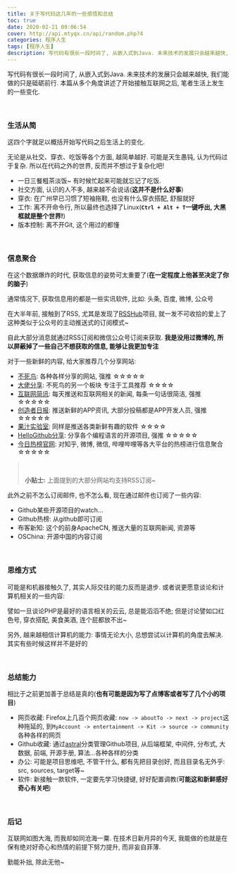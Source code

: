 ```yaml
---
title: 关于写代码这几年的一些感悟和总结
toc: true
date: 2020-02-21 09:06:54
cover: http://api.mtyqx.cn/api/random.php?4
categories: 程序人生
tags: [程序人生]
description: 写代码有很长一段时间了, 从嵌入式到Java. 未来技术的发展只会越来越快, 我们能做的只是砥砺前行. 本篇从多个角度讲述了开始接触互联网之后, 笔者生活上发生的一些变化. 
---
```


写代码有很长一段时间了, 从嵌入式到Java. 未来技术的发展只会越来越快, 我们能做的只是砥砺前行. 本篇从多个角度讲述了开始接触互联网之后, 笔者生活上发生的一些变化. 

<br/>

<!--more-->

### **生活从简**

这四个字就足以概括开始写代码之后生活上的变化.

无论是从社交、穿衣、吃饭等各个方面, 越简单越好. 可能是天生愚钝, 认为代码过于复杂. 所以在代码之外的世界, 反而并不想过于复杂化吧!

-   一日三餐粗茶淡饭~ 有时候忙起来可能就忘记了吃饭.
-   社交方面, 认识的人不多, 越来越不会说话(**这并不是什么好事**)
-   穿衣: 在广州早已习惯了短袖拖鞋, 也没有什么穿衣搭配, 舒服就好
-   工作: 离不开命令行, 所以最终也选择了Linux(**`Ctrl + Alt + T`一键呼出, 大黑框就是整个世界!**)
-   版本控制: 离不开Git, 这个用过的都懂

<br/>

### **信息聚合**

在这个数据爆炸的时代, 获取信息的姿势可太重要了(**在一定程度上他甚至决定了你的脑子**)

通常情况下, 获取信息用的都是一些实讯软件, 比如: 头条, 百度, 微博, 公众号

在大半年前, 接触到了RSS, 尤其是发现了[RSSHub](https://github.com/DIYgod/RSSHub)项目, 就一发不可收拾的爱上了这种类似于公众号的主动推送式的订阅模式~

自此大部分消息就通过RSS订阅和微信公众号订阅来获取. **我是没用过微博的, 所以屏蔽掉了一些自己不想获取的信息, 能够让我更加专注**

对于一些新鲜的内容, 给大家推荐几个分享网站:

-   [不死鸟](https://hao.su/archives.html): 各种各样分享的网站, 强推 ☆☆☆☆☆
-   [大佬分享](https://dalao.ru/): 不死鸟的另一个板块 专注于工具推荐 ☆☆☆☆
-   [互联网简讯](https://zhuanlan.zhihu.com/NewsFlash): 每天推送和互联网相关的新闻, 每条一句话很简洁, 强推 ☆☆☆☆☆
-   [创造者日报](https://beta.creatorsdaily.com/): 推送新鲜的APP资讯, 大部分投稿都是APP开发人员, 强推 ☆☆☆☆☆
-   [果汁实验室](http://guozhivip.com/lab/): 同样是推送各类新鲜有趣的软件 ☆☆☆☆
-   [HelloGithub分享](https://hellogithub.com/): 分享各个编程语言的开源项目, 强推 ☆☆☆☆☆
-   [今日热榜官网](https://tophub.today/): 对知乎, 微博, 微信, 哔哩哔哩等各大平台的热榜进行信息聚合 ☆☆☆☆☆

><br/>
>
>**小贴士:** 上面提到的大部分网站均支持RSS订阅~

此外之前不怎么订阅邮件, 也不怎么看, 现在通过邮件也订阅了一些内容:

-   Github某些开源项目的watch…
-   Github热榜: 从github即可订阅
-   布客新知: 这个的前身ApacheCN, 推送大量的互联网新闻, 资源等
-   OSChina: 开源中国的内容订阅

<br/>

### **思维方式**

可能是和机器接触久了, 其实人际交往的能力反而是退步. 或者说更愿意谈论和计算机相关的一些内容:

譬如一旦谈论PHP是最好的语言相关的云云, 总是能滔滔不绝; 但是讨论譬如口红色号, 穿衣搭配, 美食美酒, 连个屁都放不出~

另外, 越来越相信计算机的能力: 事情无论大小, 总想尝试以计算机的角度去解决. 其实有些时候这样并不是好的

<br/>

### **总结能力**

相比于之前更加善于总结是真的(**也有可能是因为写了点博客或者写了几个小的项目**)

-   网页收藏: Firefox上几百个网页收藏: `now -> aboutTo -> next -> project`这种拖延的, 到`MyAccount -> entertainment -> Kit -> source -> community`各种各样的网页
-   Github收藏: 通过[astral](https://app.astralapp.com/dashboard)分类管理Github项目, 从后端框架, 中间件, 分布式, 大数据, 前端, 开源手册, 算法…各种各样的分类
-   办公: 可能是项目思维吧, 不管干什么, 都有先把目录创好, 而且目录名无外乎: src, sources, target等~
-   软件: 新接触一款软件, 一定要先学习快捷键, 好好配置调教(**可能这和新鲜感好奇心有关吧**)

<br/>

### **后记**

互联网如图大海, 而我却如同沧海一粟. 在技术日新月异的今天, 我能做的也就是在保有绝对好奇心和热情的前提下努力提升, 而非妄自菲薄.

勤能补拙, 除此无他~

<br/>